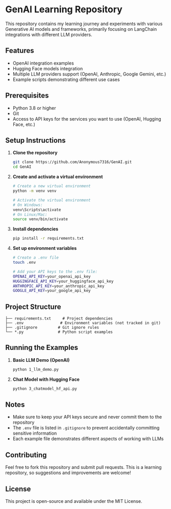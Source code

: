# GenAI Learning Repository

This repository contains my learning journey and experiments with various Generative AI models and frameworks, primarily focusing on LangChain integrations with different LLM providers.

## Features

- OpenAI integration examples
- Hugging Face models integration
- Multiple LLM providers support (OpenAI, Anthropic, Google Gemini, etc.)
- Example scripts demonstrating different use cases

## Prerequisites

- Python 3.8 or higher
- Git
- Access to API keys for the services you want to use (OpenAI, Hugging Face, etc.)

## Setup Instructions

1. **Clone the repository**
   ```bash
   git clone https://github.com/Anonymous7316/GenAI.git
   cd GenAI
   ```

2. **Create and activate a virtual environment**
   ```bash
   # Create a new virtual environment
   python -m venv venv

   # Activate the virtual environment
   # On Windows:
   venv\Scripts\activate
   # On Linux/Mac:
   source venv/bin/activate
   ```

3. **Install dependencies**
   ```bash
   pip install -r requirements.txt
   ```

4. **Set up environment variables**
   ```bash
   # Create a .env file
   touch .env

   # Add your API keys to the .env file:
   OPENAI_API_KEY=your_openai_api_key
   HUGGINGFACE_API_KEY=your_huggingface_api_key
   ANTHROPIC_API_KEY=your_anthropic_api_key
   GOOGLE_API_KEY=your_google_api_key
   ```

## Project Structure

```
├── requirements.txt     # Project dependencies
├── .env                # Environment variables (not tracked in git)
├── .gitignore         # Git ignore rules
└── *.py               # Python script examples
```

## Running the Examples

1. **Basic LLM Demo (OpenAI)**
   ```bash
   python 1_llm_demo.py
   ```

2. **Chat Model with Hugging Face**
   ```bash
   python 3_chatmodel_hf_api.py
   ```

## Notes

- Make sure to keep your API keys secure and never commit them to the repository
- The `.env` file is listed in `.gitignore` to prevent accidentally committing sensitive information
- Each example file demonstrates different aspects of working with LLMs

## Contributing

Feel free to fork this repository and submit pull requests. This is a learning repository, so suggestions and improvements are welcome!

## License

This project is open-source and available under the MIT License.
